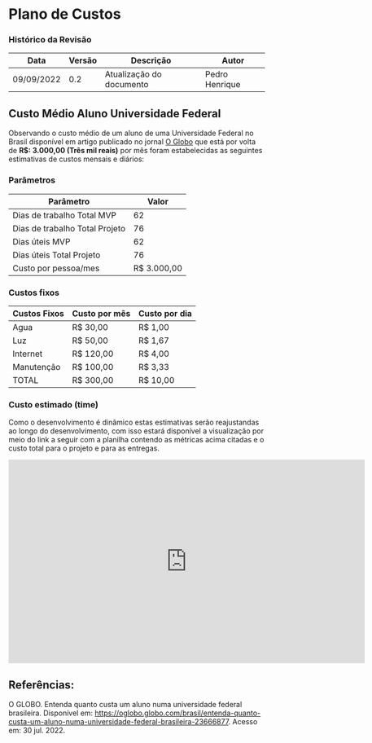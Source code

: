# Plano de Custos

### Histórico da Revisão
| Data       | Versão | Descrição                    | Autor                   |
| ---------- | ------ | ---------------------------- | ----------------------- |
| 09/09/2022 | 0.2    | Atualização do documento     | Pedro Henrique          |

## Custo Médio Aluno Universidade Federal

Observando o custo médio de um aluno de uma Universidade Federal no Brasil disponível em artigo publicado no jornal [O Globo](https://oglobo.globo.com/brasil/entenda-quanto-custa-um-aluno-numa-universidade-federal-brasileira-23666877) que está por volta de **R$: 3.000,00 (Três mil reais)** por mês foram estabelecidas as seguintes estimativas de custos mensais e diários:

### Parâmetros
| Parâmetro | Valor |
| ----- | ----- |
|Dias de trabalho Total MVP	| 62|
|Dias de trabalho Total Projeto | 76|
|Dias úteis MVP	| 62|
|Dias úteis Total Projeto	| 76|
|Custo por pessoa/mes	| R$ 3.000,00 |

### Custos fixos

| Custos Fixos | Custo por mês | Custo por dia |
| ------------ | ------------- | ------------- |
|Agua	| R$ 30,00	| R$ 1,00|
|Luz	| R$ 50,00	| R$ 1,67|
|Internet	| R$ 120,00	| R$ 4,00|
|Manutenção	| R$ 100,00	| R$ 3,33|
|TOTAL	| R$ 300,00	| R$ 10,00|

### Custo estimado (time)

Como o desenvolvimento é dinâmico estas estimativas serão reajustandas ao longo do desenvolvimento, com isso estará disponível a visualização por meio do link a seguir com a planilha contendo as métricas acima citadas e o custo total para o projeto e para as entregas.

<iframe src="https://docs.google.com/spreadsheets/d/e/2PACX-1vS6k3sntpJEbjxZ_fBJ8pUMdx_PrZ2Ucbi1Rf4K0J6zAY4c1kSHp4aBATZnzjUtZCQorKLrFqurLpnO/pubhtml?gid=0&amp;single=true&amp;widget=true&amp;headers=false" width="700" height="400" frameborder="0"></iframe>

## Referências:

O GLOBO. Entenda quanto custa um aluno numa universidade federal brasileira. Disponível em: <https://oglobo.globo.com/brasil/entenda-quanto-custa-um-aluno-numa-universidade-federal-brasileira-23666877>. Acesso em: 30 jul. 2022.
